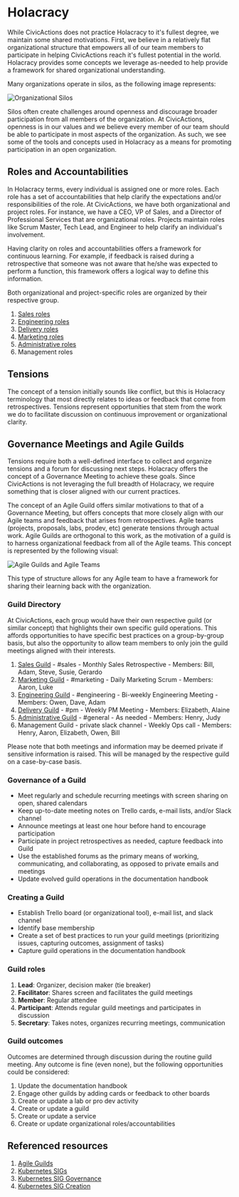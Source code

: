 # Holacracy

While CivicActions does not practice Holacracy to it's fullest degree, we maintain some shared motivations. First, 
we believe in a relatively flat organizational structure that empowers all of our team members to participate in 
helping CivicActions reach it's fullest potential in the world. Holacracy provides some concepts we leverage 
as-needed to help provide a framework for shared organizational understanding.

Many organizations operate in silos, as the following image represents:

![Organizational Silos](https://cdn-images-1.medium.com/max/1600/1*Mi-WprLxdBcreUjHLWLtBg.png)

Silos often create challenges around openness and discourage broader participation from all members of the organization.
 At CivicActions, openness is in our values and we believe every member of our team should be able to participate in 
 most aspects of the organization. As such, we see some of the tools and concepts used in Holacracy as a means for 
promoting participation in an open organization.

## Roles and Accountabilities
In Holacracy terms, every individual is assigned one or more roles. Each role has a set of accountabilities that help 
clarify the expectations and/or responsibilities of the role. At CivicActions, we have both organizational and project 
roles. For instance, we have a CEO, VP of Sales, and a Director of Professional Services that are organizational roles. 
Projects maintain roles like Scrum Master, Tech Lead, and Engineer to help clarify an individual's involvement. 

Having clarity on roles and accountabilities offers a framework for continuous learning. For example, if feedback is 
raised during a retrospective that someone was not aware that he/she was expected to perform a function, this framework 
offers a logical way to define this information.

Both organizational and project-specific roles are organized by their respective group. 

1. [Sales roles](../07-sales-and-marketing/roles-and-accountabilities.md)
1. [Engineering roles](../05-engineering/roles-and-accountabilities.md)
1. [Delivery roles](../06-project-management/roles-and-accountabilities.md)
1. [Marketing roles](../10-marketing/roles-and-accountabilities.md)
1. [Administrative roles](../08-hr-admin/roles-and-accountabilities.md)
1. Management roles

## Tensions
The concept of a tension initially sounds like conflict, but this is Holacracy terminology that most directly 
relates to ideas or feedback that come from retrospectives. Tensions represent opportunities that stem from the work 
we do to facilitate discussion on continuous improvement or organizational clarity.

## Governance Meetings and Agile Guilds
Tensions require both a well-defined interface to collect and organize tensions and a forum for discussing next steps. 
Holacracy offers the concept of a Governance Meeting to achieve these goals. Since CivicActions is not 
leveraging the full breadth of Holacracy, we require something that is closer aligned with our current practices.

The concept of an Agile Guild offers similar motivations to that of a Governance Meeting, but offers concepts that 
more closely align with our Agile teams and feedback that arises from retrospectives. Agile teams (projects, proposals, 
labs, prodev, etc) generate tensions through actual work. Agile Guilds are orthogonal to this work, as the 
motivation of a guild is to harness organizational feedback from all of the Agile teams. This concept is represented 
by the following visual:

![Agile Guilds and Agile Teams](https://cdn-images-1.medium.com/max/1600/1*Nk9G_KFq6gMGOLMxZTM3rQ.png)

This type of structure allows for any Agile team to have a framework for sharing their learning back with the 
organization.

### Guild Directory

At CivicActions, each group would have their own respective guild (or similar concept) that highlights their own 
specific guild operations. This affords opportunities to have specific best practices on a group-by-group basis, but
 also the opportunity to allow team members to only join the guild meetings aligned with their interests.
 
1. [Sales Guild](../07-sales-and-marketing/guild.md) - #sales - Monthly Sales Retrospective - Members: Bill, Adam, Steve, Susie, Gerardo
1. [Marketing Guild](../10-marketing/guild.md) - #marketing - Daily Marketing Scrum - Members: Aaron, Luke
1. [Engineering Guild](../05-engineering/guild.md) - #engineering - Bi-weekly Engineering Meeting - Members: Owen, Dave, Adam
1. [Delivery Guild](../06-project-management/guild.md) - #pm - Weekly PM Meeting - Members: Elizabeth, Alaine
1. [Administrative Guild](../08-hr-admin/guild.md) - #general - As needed - Members: Henry, Judy
1. Management Guild - private slack channel - Weekly Ops call - Members: Henry, Aaron, Elizabeth, Owen, Bill

Please note that both meetings and information may be deemed private if sensitive information is raised. This will be 
managed by the respective guild on a case-by-case basis.

### Governance of a Guild

* Meet regularly and schedule recurring meetings with screen sharing on open, shared calendars
* Keep up-to-date meeting notes on Trello cards, e-mail lists, and/or Slack channel
* Announce meetings at least one hour before hand to encourage participation
* Participate in project retrospectives as needed, capture feedback into Guild
* Use the established forums as the primary means of working, communicating, and collaborating, as opposed to private emails and meetings
* Update evolved guild operations in the documentation handbook

### Creating a Guild
* Establish Trello board (or organizational tool), e-mail list, and slack channel
* Identify base membership
* Create a set of best practices to run your guild meetings (prioritizing issues, capturing outcomes, assignment of tasks)
* Capture guild operations in the documentation handbook

### Guild roles
1. **Lead**: Organizer, decision maker (tie breaker)
1. **Facilitator**: Shares screen and facilitates the guild meetings
1. **Member**: Regular attendee
1. **Participant**: Attends regular guild meetings and participates in discussion
1. **Secretary**: Takes notes, organizes recurring meetings, communication 

### Guild outcomes
Outcomes are determined through discussion during the routine guild meeting. Any outcome is fine (even none), but 
the following opportunities could be considered:

1. Update the documentation handbook
1. Engage other guilds by adding cards or feedback to other boards
1. Create or update a lab or pro dev activity
1. Create or update a guild
1. Create or update a service
1. Create or update organizational roles/accountabilities


## Referenced resources
1. [Agile Guilds](https://medium.com/yodle-tech-blog/agile-guilds-the-yodle-way-47dc00f6cd3a)
1. [Kubernetes SIGs](https://github.com/kubernetes/community/blob/master/sig-list.md)
1. [Kubernetes SIG Governance](https://github.com/kubernetes/community/blob/master/sig-governance.md)
1. [Kubernetes SIG Creation](https://github.com/kubernetes/community/blob/master/sig-governance.md#sig-creation-procedure)
